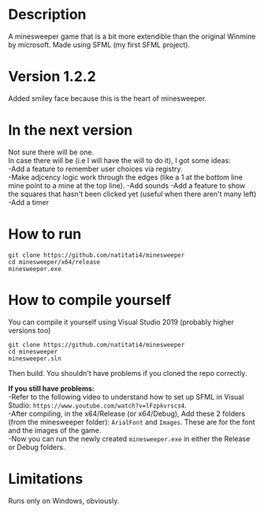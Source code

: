 # Description
A minesweeper game that is a bit more extendible than the original Winmine by microsoft. Made using SFML (my first SFML project).

# Version 1.2.2
Added smiley face because this is the heart of minesweeper.

# In the next version
Not sure there will be one.\
In case there will be (i.e I will have the will to do it), I got some ideas: \
-Add a feature to remember user choices via registry.\
-Make adjcency logic work through the edges (like a 1 at the bottom line mine point to a mine at the top line).
-Add sounds
-Add a feature to show the squares that hasn't been clicked yet (useful when there aren't many left)
-Add a timer

# How to run

```
git clone https://github.com/natitati4/minesweeper
cd minesweeper/x64/release
minesweeper.exe
```

# How to compile yourself
You can compile it yourself using Visual Studio 2019 (probably higher versions too)

```
git clone https://github.com/natitati4/minesweeper
cd minesweeper
minesweeper.sln
```

Then build. You shouldn't have problems if you cloned the repo correctly.

**If you still have problems:**\
-Refer to the following video to understand how to set up SFML in Visual Studio: `https://www.youtube.com/watch?v=lFzpkvrscs4`.\
-After compiling, in the x64/Release (or x64/Debug), Add these 2 folders (from the minesweeper folder): `ArialFont` and `Images`. These are for the font and the images of the game.\
-Now you can run the newly created `minesweeper.exe` in either the Release or Debug folders.

# Limitations
Runs only on Windows, obviously.
